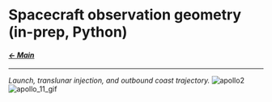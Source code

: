 # Spacecraft observation geometry (in-prep, Python)

#### _[&larr; Main](index.md)_

---
_Launch, translunar injection, and outbound coast trajectory._
![apollo2](https://github.com/user-attachments/assets/1208ac55-4caa-4661-97c0-d3815ee26b21) ![apollo_11_gif](https://github.com/user-attachments/assets/96d4ae1f-4a64-45f8-956a-58c730b1526b)
